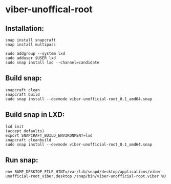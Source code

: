 # viber-unoffical-root


## Installation: 
```
snap install snapcraft
snap install multipass

sudo addgroup --system lxd
sudo adduser $USER lxd
sudo snap install lxd --channel=candidate

```

## Build snap:
```
snapcraft clean
snapcraft build
sudo snap install --devmode viber-unofficial-root_0.1_amd64.snap
```



## Build snap in LXD:
```
lxd init
(accept defaults)
export SNAPCRAFT_BUILD_ENVIRONMENT=lxd 
snapcraft cleanbuild
sudo snap install --devmode viber-unofficial-root_0.1_amd64.snap
```


## Run snap:
```
env BAMF_DESKTOP_FILE_HINT=/var/lib/snapd/desktop/applications/viber-unofficial-root_viber.desktop /snap/bin/viber-unofficial-root.viber %U
```
